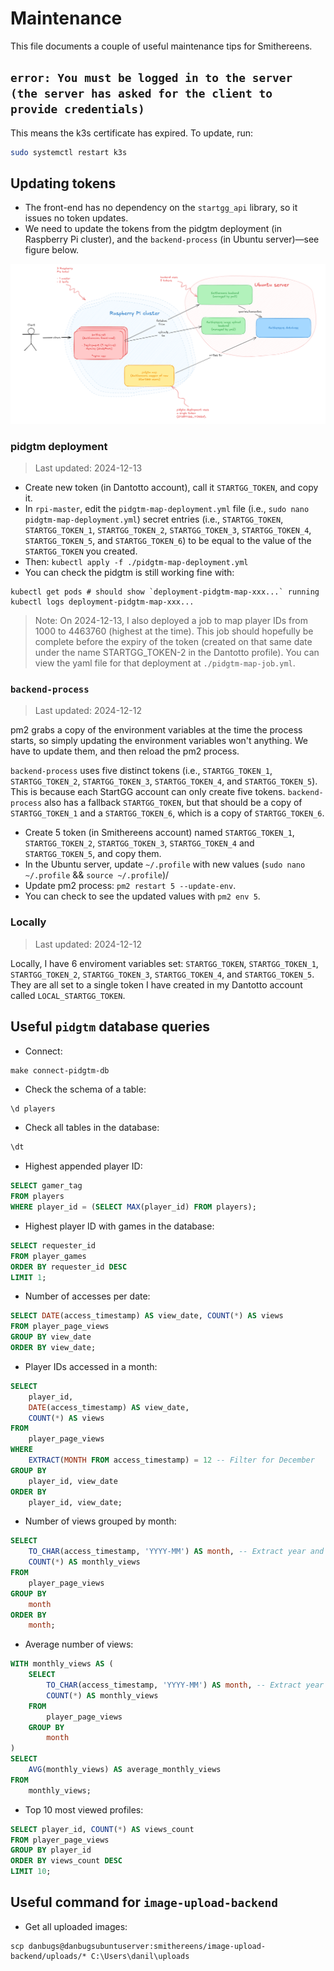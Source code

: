 # Maintenance

This file documents a couple of useful maintenance tips for Smithereens.

## `error: You must be logged in to the server (the server has asked for the client to provide credentials)`

This means the k3s certificate has expired. To update, run:

```sh
sudo systemctl restart k3s
```

## Updating tokens

- The front-end has no dependency on the `startgg_api` library, so it issues no token updates.
- We need to update the tokens from the pidgtm deployment (in Raspberry Pi cluster), and the `backend-process` (in Ubuntu server)—see figure below.

![architecture](./docs/imgs/architecture.png)

### pidgtm deployment

> Last updated: 2024-12-13

- Create new token (in Dantotto account), call it `STARTGG_TOKEN`, and copy it.
- In `rpi-master`, edit the `pidgtm-map-deployment.yml` file (i.e., `sudo nano pidgtm-map-deployment.yml`) secret entries (i.e., `STARTGG_TOKEN`, `STARTGG_TOKEN_1`, `STARTGG_TOKEN_2`, `STARTGG_TOKEN_3`, `STARTGG_TOKEN_4`, `STARTGG_TOKEN_5`, and `STARTGG_TOKEN_6`) to be equal to the value of the `STARTGG_TOKEN` you created.
- Then: `kubectl apply -f ./pidgtm-map-deployment.yml`
- You can check the pidgtm is still working fine with:
```shell
kubectl get pods # should show `deployment-pidgtm-map-xxx...` running
kubectl logs deployment-pidgtm-map-xxx...
```

> Note: On 2024-12-13, I also deployed a job to map player IDs from 1000 to 4463760 (highest at the time). This job should hopefully be complete before the expiry of the token (created on that same date under the name STARTGG_TOKEN-2 in the Dantotto profile). You can view the yaml file for that deployment at `./pidgtm-map-job.yml`.

### `backend-process`

> Last updated: 2024-12-12

pm2 grabs a copy of the environment variables at the time the process starts, so simply updating the environment variables won't anything. We have to update them, and then reload the pm2 process.

`backend-process` uses five distinct tokens (i.e., `STARTGG_TOKEN_1`, `STARTGG_TOKEN_2`, `STARTGG_TOKEN_3`, `STARTGG_TOKEN_4`, and `STARTGG_TOKEN_5`). This is because each StartGG account can only create five tokens. `backend-process` also has a fallback `STARTGG_TOKEN`, but that should be a copy of `STARTGG_TOKEN_1` and a `STARTGG_TOKEN_6`, which is a copy of `STARTGG_TOKEN_6`.

- Create 5 token (in Smithereens account) named `STARTGG_TOKEN_1`, `STARTGG_TOKEN_2`, `STARTGG_TOKEN_3`, `STARTGG_TOKEN_4` and `STARTGG_TOKEN_5`, and copy them.
- In the Ubuntu server, update `~/.profile` with new values (`sudo nano ~/.profile` && `source ~/.profile`)/
- Update pm2 process: `pm2 restart 5 --update-env`.
- You can check to see the updated values with `pm2 env 5`.

### Locally

> Last updated: 2024-12-12

Locally, I have 6 enviroment variables set: `STARTGG_TOKEN`, `STARTGG_TOKEN_1`, `STARTGG_TOKEN_2`, `STARTGG_TOKEN_3`, `STARTGG_TOKEN_4`, and `STARTGG_TOKEN_5`. They are all set to a single token I have created in my Dantotto account called `LOCAL_STARTGG_TOKEN`. 

## Useful `pidgtm` database queries

- Connect:
```shell
make connect-pidgtm-db
```

- Check the schema of a table:
```sql
\d players
```

- Check all tables in the database:
```sql
\dt
```

- Highest appended player ID:
```sql
SELECT gamer_tag
FROM players
WHERE player_id = (SELECT MAX(player_id) FROM players);
```

- Highest player ID with games in the database:
```sql
SELECT requester_id
FROM player_games
ORDER BY requester_id DESC
LIMIT 1;
```

- Number of accesses per date:
```sql
SELECT DATE(access_timestamp) AS view_date, COUNT(*) AS views
FROM player_page_views
GROUP BY view_date
ORDER BY view_date;
```
- Player IDs accessed in a month:
```sql
SELECT
    player_id,
    DATE(access_timestamp) AS view_date,
    COUNT(*) AS views
FROM
    player_page_views
WHERE
    EXTRACT(MONTH FROM access_timestamp) = 12 -- Filter for December
GROUP BY
    player_id, view_date
ORDER BY
    player_id, view_date;
```

- Number of views grouped by month:
```sql
SELECT
    TO_CHAR(access_timestamp, 'YYYY-MM') AS month, -- Extract year and month in 'YYYY-MM' format
    COUNT(*) AS monthly_views
FROM
    player_page_views
GROUP BY
    month
ORDER BY
    month;
```

- Average number of views:
```sql
WITH monthly_views AS (
    SELECT
        TO_CHAR(access_timestamp, 'YYYY-MM') AS month, -- Extract year and month
        COUNT(*) AS monthly_views
    FROM
        player_page_views
    GROUP BY
        month
)
SELECT
    AVG(monthly_views) AS average_monthly_views
FROM
    monthly_views;
```

- Top 10 most viewed profiles:
```sql
SELECT player_id, COUNT(*) AS views_count
FROM player_page_views
GROUP BY player_id
ORDER BY views_count DESC
LIMIT 10;
```

## Useful command for `image-upload-backend`

- Get all uploaded images:
```shell
scp danbugs@danbugsubuntuserver:smithereens/image-upload-backend/uploads/* C:\Users\danil\uploads
```